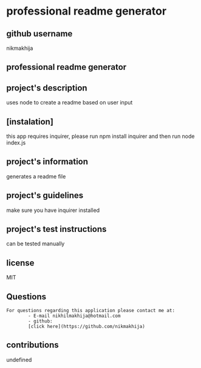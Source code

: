 # professional readme generator
## github username 
nikmakhija
## professional readme generator
## project's description 
uses node to create a readme based on user input
## [instalation] 
this app requires inquirer, please run npm install inquirer and then run node index.js
## project's information 
generates a readme file
## project's guidelines 
make sure you have inquirer installed
## project's test instructions
 can be tested manually
## license
 MIT
## Questions
    For questions regarding this application please contact me at:
            - E-mail nikhilmakhija@hotmail.com
            - github:
            [click here](https://github.com/nikmakhija)
## contributions 
undefined
    